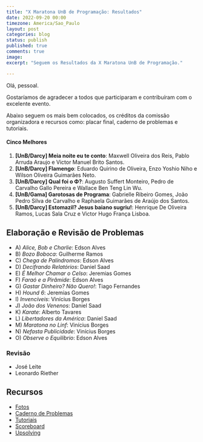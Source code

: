 ```yaml
---
title: "X Maratona UnB de Programação: Resultados"
date: 2022-09-20 00:00
timezone: America/Sao_Paulo
layout: post
categories: blog
status: publish
published: true
comments: true
image:
excerpt: "Seguem os Resultados da X Maratona UnB de Programação."

---
```


Olá, pessoal.

Gostaríamos de agradecer a todos que participaram e contribuíram com o excelente evento.

Abaixo seguem os mais bem colocados, os créditos da comissão organizadora e recursos como: placar final, caderno de problemas e tutoriais.

#### Cinco Melhores

1. **[UnB/Darcy] Meia noite eu te conto**: Maxwell Oliveira dos Reis, Pablo Arruda Araujo e Victor Manuel Brito Santos.
2. **[UnB/Darcy] Flamengo**: Eduardo Quirino de Oliveira, Enzo Yoshio Niho e Wilson Oliveira Guimarães Neto.
3. **[UnB/Darcy] Qual foi o Φ?**: Augusto Suffert Monteiro, Pedro de Carvalho Gallo Pereira e Wallace Ben Teng Lin Wu. 
4. **[UnB/Gama] Garotosas de Programa**: Gabrielle Ribeiro Gomes, João Pedro Silva de Carvalho e Raphaela Guimarães de Araújo dos Santos. 
5. **[UnB/Darcy] Estomazil? Jesus baiano sugriu!**: Henrique De Oliveira Ramos, Lucas Sala Cruz e Victor Hugo França Lisboa.



## Elaboração e Revisão de Problemas

- A) *Alice, Bob e Charlie*: Edson Alves
- B) *Bozo Boboca*: Guilherme Ramos
- C) *Chega de Palíndromos*: Edson Alves
- D) *Decifrando Relatórios*: Daniel Saad
- E) *É Melhor Chamar o Celso*: Jeremias Gomes
- F) *Faraó e a Pirâmide*: Edson Alves
- G) *Gastar Dinheiro? Não Quero!*: Tiago Fernandes
- H) *Hound 6*: Jeremias Gomes
- I) *Invencíveis*: Vinícius Borges
- J) *João dos Venenos*: Daniel Saad
- K) *Karate*: Alberto Tavares
- L) *Libertadores da América*: Daniel Saad
- M) *Maratona no Linf*: Vinícius Borges
- N) *Nefasta Publicidade*: Vinícius Borges 
- O) *Observe o Equilíbrio*: Edson Alves

### Revisão

- José Leite
- Leonardo Riether

## Recursos

- [Fotos](https://drive.google.com/drive/folders/1c8UY49nprZ3CHuEu1A5GqYvcQpwAl59P?usp=sharing)
- [Caderno de Problemas]({{site.url}}/assets/10-mdp-unb/maratona.pdf)
- [Tutoriais]({{site.url}}/assets/10-mdp-unb/tutoriais.pdf)
- [Scoreboard]({{site.url}}/assets/10-mdp-unb/scoreboard.pdf)
- [Upsolving](https://codeforces.com/group/btcK4I5D5f/contest/396683) 